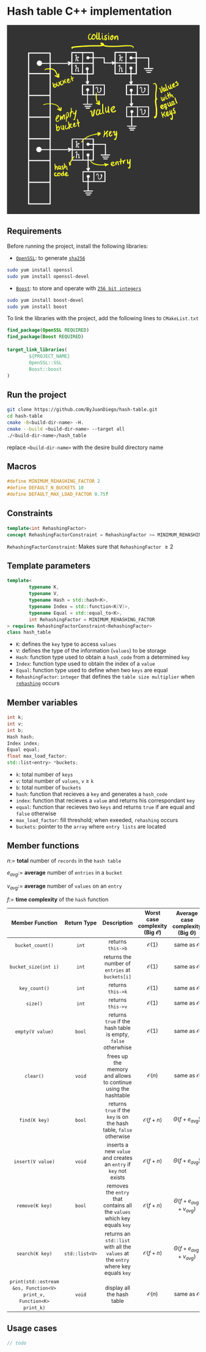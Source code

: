 # Hash table C++ implementation

![](./images/hashtable.png)

## Requirements

Before running the project, install the following libraries:

- [```OpenSSL```](https://www.openssl.org/): to generate [```sha256```](https://en.wikipedia.org/wiki/SHA-2)

```zsh
sudo yum install openssl
sudo yum install openssl-devel
```

- [```Boost```](https://www.boost.org/): to store and operate
  with [```256 bit integers```](https://stackoverflow.com/questions/2240973/how-long-is-the-sha256-hash#:~:text=Since%20sha256%20returns%20a%20hexadecimal,same%2C%20not%20varying%20at%20all.&text=i.e.%20a%20string%20with%2064%20characters.)

```zsh
sudo yum install boost-devel
sudo yum install boost
```

To link the libraries with the project, add the following lines to ```CMakeList.txt```

```cmake
find_package(OpenSSL REQUIRED)
find_package(Boost REQUIRED)

target_link_libraries(
        ${PROJECT_NAME}
        OpenSSL::SSL
        Boost::boost
)
```

## Run the project

```zsh
git clone https://github.com/ByJuanDiego/hash-table.git
cd hash-table
cmake -B<build-dir-name> -H.
cmake --build <build-dir-name> --target all
./<build-dir-name>/hash_table
```

replace ```<build-dir-name>``` with the desire build directory name

## Macros

```c++
#define MINIMUM_REHASHING_FACTOR 2
#define DEFAULT_N_BUCKETS 10
#define DEFAULT_MAX_LOAD_FACTOR 0.75f
```

## Constraints

```c++
template<int RehashingFactor>
concept RehashingFactorConstraint = RehashingFactor >= MINIMUM_REHASHING_FACTOR;
```

```RehashingFactorConstraint```: Makes sure that ```RehashingFactor``` $\geq 2$

## Template parameters

```c++
template<
        typename K,
        typename V,
        typename Hash = std::hash<K>,
        typename Index = std::function<K(V)>,
        typename Equal = std::equal_to<K>,
        int RehashingFactor = MINIMUM_REHASHING_FACTOR
> requires RehashingFactorConstraint<RehashingFactor>
class hash_table
```

- ```K```: defines the ```key``` type to access ```values```
- ```V```: defines the type of the information (```values```) to be storage
- ```Hash```: function type used to obtain a ```hash_code``` from a determined ```key```
- ```Index```: function type used to obtain the index of a ```value```
- ```Equal```: function type used to define when two ```keys``` are equal
- ```RehashingFactor```: ```integer``` that defines
  the ```table size multiplier``` when [```rehashing```](https://www.codingninjas.com/codestudio/library/load-factor-and-rehashing) occurs

## Member variables

```c++
int k;
int v;
int b;
Hash hash;
Index index;
Equal equal;
float max_load_factor;
std::list<entry> *buckets;
```

- ```k```: total number of ```keys```
- ```v```: total number of ```values```, ```v``` $\geq$ ```k```
- ```b```: total number of ```buckets```
- ```hash```: function that recieves a ```key``` and generates a ```hash_code```
- ```index```: function that recieves a ```value``` and returns his correspondant ```key```
- ```equal```: function thar recieves two ```keys``` and returns ```true``` if are equal and ```false``` otherwise
- ```max_load_factor```: fill threshold; when exeeded, ```rehashing``` occurs
- ```buckets```: pointer to the ```array``` where ```entry lists``` are located

## Member functions

$n :=$ **total** number of ```records``` in the ```hash table```

$e_{avg} :=$ **average** number of ```entries``` in a ```bucket```

$v_{avg} :=$ **average** number of ```values``` on an ```entry```

$f :=$ **time complexity** of the ```hash``` function

|                             Member Function                             |    Return Type     |                                            Description                                             | Worst case complexity (Big $\mathcal{O}$) | Average case complexity (Big $\Theta$) |                                                              Notes                                                              |
|:-----------------------------------------------------------------------:|:------------------:|:--------------------------------------------------------------------------------------------------:|:-----------------------------------------:|:--------------------------------------:|:-------------------------------------------------------------------------------------------------------------------------------:|
|                          ```bucket_count()```                           |     ```int```      |                                       returns ```this->b```                                        |             $\mathcal{O}(1)$              |         same as $\mathcal{O}$          |                                                                -                                                                |
|                        ```bucket_size(int i)```                         |     ```int```      |                      returns the number of ```entries``` at ```buckets[i]```                       |             $\mathcal{O}(1)$              |         same as $\mathcal{O}$          |      if ```i``` $\geq$ ```b``` throws an [```std::runtime_error```](https://en.cppreference.com/w/cpp/error/runtime_error)      |
|                            ```key_count()```                            |     ```int```      |                                       returns ```this->k```                                        |             $\mathcal{O}(1)$              |         same as $\mathcal{O}$          |                                                                -                                                                |
|                              ```size()```                               |     ```int```      |                                       returns ```this->v```                                        |             $\mathcal{O}(1)$              |         same as $\mathcal{O}$          |                                                                -                                                                |
|                          ```empty(V value)```                           |     ```bool```     |               returns ```true``` if the hash table is empty, ```false``` otherwhise                |             $\mathcal{O}(1)$              |         same as $\mathcal{O}$          |                                                                -                                                                |
|                              ```clear()```                              |     ```void```     |                   frees up the memory and allows to continue using the hashtable                   |             $\mathcal{O}(n)$              |         same as $\mathcal{O}$          |                                       if ```V``` is a pointer, records will not be freed                                        |
|                            ```find(K key)```                            |     ```bool```     |          returns ```true``` if the ```key``` is on the hash table, ```false``` otherwise           |           $\mathcal{O}(f + n)$            |         $\Theta(f + e_{avg})$          |                                                     keeps the array length                                                      |
|                          ```insert(V value)```                          |     ```void```     |            inserts a new ```value``` and creates an ```entry``` if ```key``` not exists            |           $\mathcal{O}(f + n)$            |         $\Theta(f + e_{avg})$          |                           when a certain number of ```entries``` are created, ```rehashing``` occurs                            |
|                           ```remove(K key)```                           |     ```bool```     |       removes the ```entry``` that contains all the ```values``` which key equals ```key```        |           $\mathcal{O}(f + n)$            |    $\Theta(f + e_{avg} + v_{avg})$     |                                           returns ```false``` if ```key``` not exists                                           |
|                           ```search(K key)```                           | ```std::list<V>``` | returns an ```std::list``` with all the ```values``` at the ```entry``` where key equals ```key``` |           $\mathcal{O}(f + n)$            |    $\Theta(f + e_{avg} + v_{avg})$     |                                      returns empty ```std::list``` if ```key``` not exists                                      |
| ```print(std::ostream &os, Function<V> print_v, Function<K> print_k)``` |     ```void```     |                                     display all the hash table                                     |             $\mathcal{O}(n)$              |         same as $\mathcal{O}$          | ```print_v``` and ```print_k``` has default functions for [fundamental types](https://en.cppreference.com/w/cpp/language/types) |

## Usage cases

```c++
// todo
```
